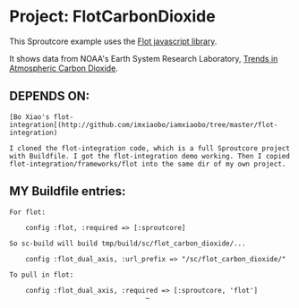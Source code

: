 Project:   FlotCarbonDioxide
============================

This Sproutcore example uses the [Flot javascript library](http://code.google.com/p/flot/).

It shows data from NOAA's Earth System Research Laboratory, [Trends in Atmospheric Carbon Dioxide](http://www.esrl.no@.gov/gmd/ccgg/trends/).

DEPENDS ON:
-----------

    [Bo Xiao's flot-integration[(http://github.com/imxiaobo/iamxiaobo/tree/master/flot-integration)

    I cloned the flot-integration code, which is a full Sproutcore project
    with Buildfile. I got the flot-integration demo working. Then I copied
    flot-integration/frameworks/flot into the same dir of my own project.
    
MY Buildfile entries:
---------------------
         
    For flot:
 
        config :flot, :required => [:sproutcore]

    So sc-build will build tmp/build/sc/flot_carbon_dioxide/...
     
        config :flot_dual_axis, :url_prefix => "/sc/flot_carbon_dioxide/"
         
    To pull in flot:
                            
        config :flot_dual_axis, :required => [:sproutcore, 'flot']
                                      ~
